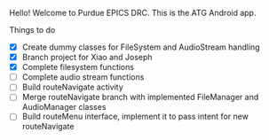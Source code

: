 Hello! Welcome to Purdue EPICS DRC. This is the ATG Android app.

Things to do

- [x] Create dummy classes for FileSystem and AudioStream handling
- [x] Branch project for Xiao and Joseph
- [x] Complete filesystem functions
- [ ] Complete audio stream functions
- [ ] Build routeNavigate activity
- [ ] Merge routeNavigate branch with implemented FileManager and AudioManager classes
- [ ] Build routeMenu interface, implement it to pass intent for new routeNavigate
